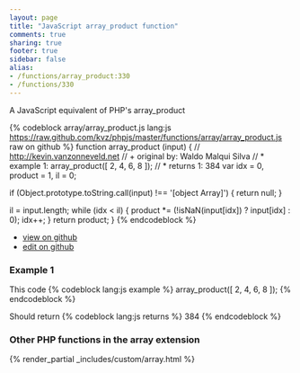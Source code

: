 ```yaml
---
layout: page
title: "JavaScript array_product function"
comments: true
sharing: true
footer: true
sidebar: false
alias:
- /functions/array_product:330
- /functions/330
---
```

<!-- Generated by Rakefile:build -->
A JavaScript equivalent of PHP's array_product

{% codeblock array/array_product.js lang:js https://raw.github.com/kvz/phpjs/master/functions/array/array_product.js raw on github %}
function array_product (input) {
  // http://kevin.vanzonneveld.net
  // +   original by: Waldo Malqui Silva
  // *     example 1: array_product([ 2, 4, 6, 8 ]);
  // *     returns 1: 384
  var idx = 0,
    product = 1,
    il = 0;

  if (Object.prototype.toString.call(input) !== '[object Array]') {
    return null;
  }

  il = input.length;
  while (idx < il) {
    product *= (!isNaN(input[idx]) ? input[idx] : 0);
    idx++;
  }
  return product;
}
{% endcodeblock %}

 - [view on github](https://github.com/kvz/phpjs/blob/master/functions/array/array_product.js)
 - [edit on github](https://github.com/kvz/phpjs/edit/master/functions/array/array_product.js)

### Example 1
This code
{% codeblock lang:js example %}
array_product([ 2, 4, 6, 8 ]);
{% endcodeblock %}

Should return
{% codeblock lang:js returns %}
384
{% endcodeblock %}


### Other PHP functions in the array extension
{% render_partial _includes/custom/array.html %}
